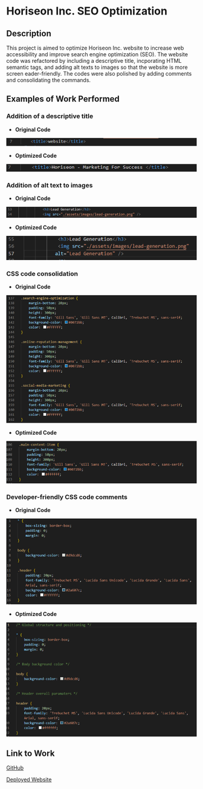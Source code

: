 # Horiseon Inc. SEO Optimization

## Description

This project is aimed to optimize Horiseon Inc. website to increase web accessibility and improve search engine optimization (SEO).  The website code was refactored by including a descriptive title, incporating HTML semantic tags, and adding alt texts to images so that the website is more screen eader-friendly. The codes were also polished by adding comments and consolidating the commands.


## Examples of Work Performed

### Addition of a descriptive title


* **Original Code**

![](./Assets/images/Original-Nondescriptive-Title.png)

* **Optimized Code**

![](./Assets/images/Title-Optimization.png)

### Addition of alt text to images


* **Original Code**

![](./Assets/images/Original-No-Alt-Text.png)

* **Optimized Code**

![](./Assets/images/Alt-Text.png)

### CSS code consolidation


* **Original Code**

![](./Assets/images/Original-Redundancy.png)

* **Optimized Code**

![](./Assets/images/CSS-Consolidation.png)

### Developer-friendly CSS code comments


* **Original Code**

![](./Assets/images/Original-Without-Comments.png)

* **Optimized Code**

![](./Assets/images/CSS-comments.png)

## Link to Work

[GitHub](https://github.com/xzhw39/edward-xu-mercury)


[Deployed Website](https://xzhw39.github.io/edward-xu-mercury/)

